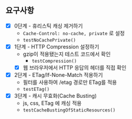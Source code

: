## 요구사항

- [x] 0단계 - 휴리스틱 캐싱 제거하기
    - `Cache-Control: no-cache, private` 로 설정
    - `testNoCachePrivate()`
- [x] 1단계 - HTTP Compression 설정하기
    - gzip이 적용됐는지 테스트 코드에서 확인
        - `testCompression()`
    - [x] 웹 브라우저에서 HTTP 응답의 헤더를 직접 확인
- [x] 2단계 - ETag/If-None-Match 적용하기
    - 필터를 사용하여 /etag 경로만 ETag를 적용
    - `testETag()`
- [x] 3단계 - 캐시 무효화(Cache Busting)
    - js, css, ETag 에 캐싱 적용
    - `testCacheBustingOfStaticResources()`
